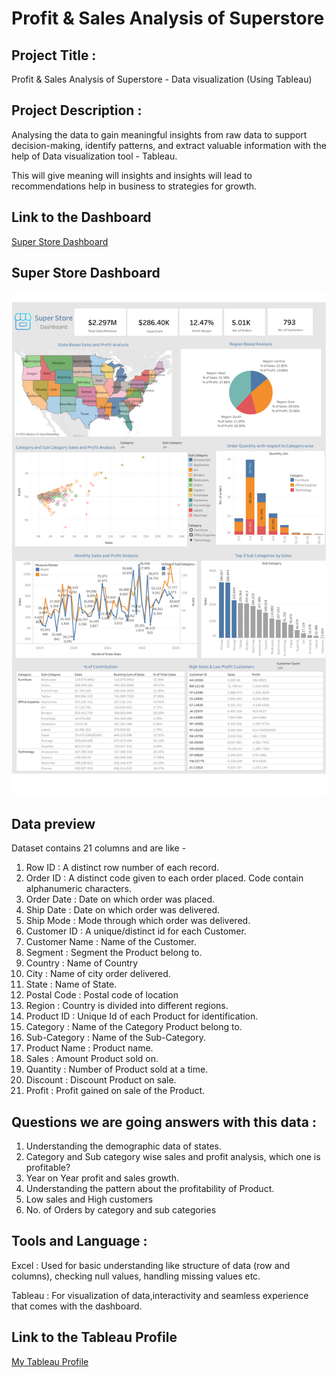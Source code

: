 # Profit & Sales Analysis of Superstore

## Project Title : 
Profit & Sales Analysis of Superstore - Data visualization (Using Tableau)

## Project Description : 
Analysing the data to gain meaningful insights from raw data to support decision-making, identify patterns, and extract valuable information with the help of Data visualization tool - Tableau. 

This will give meaning will insights and insights will lead to recommendations help in business to strategies for growth.

## Link to the Dashboard

<a href="https://public.tableau.com/app/profile/harish.kashaboina/viz/SuperStoreDashboard_16924443395390/Dashboard1" target="_blank" rel="noreferrer">
  Super Store Dashboard
</a>

##  Super Store Dashboard

<img src="./superstoredashboard.png" alt="Store Dashboard"/>

## Data preview 
Dataset contains 21 columns and are like - 
1. Row ID : A distinct row number of each record.
2. Order ID : A distinct code given to each order placed. Code contain alphanumeric characters.
3. Order Date : Date on which order was placed.
4. Ship Date : Date on which order was delivered.
5. Ship Mode : Mode through which order was delivered.
6. Customer ID : A unique/distinct id for each Customer.
7. Customer Name : Name of the Customer.
8. Segment : Segment the Product belong to.
9. Country : Name of Country 
10. City : Name of city order delivered.
11. State : Name of State.
12. Postal Code : Postal code of location
13. Region : Country is divided into different regions. 
14. Product ID : Unique Id of each Product for identification.  
15. Category : Name of the Category Product belong to.
16. Sub-Category : Name of the Sub-Category.
17. Product Name : Product name.
18. Sales : Amount Product sold on.
19. Quantity : Number of Product sold at a time. 
20. Discount : Discount Product on sale.
21. Profit : Profit gained on sale of the Product.


## Questions we are going answers with this data : 


1. Understanding the demographic data of states.
2. Category and Sub category wise sales and profit analysis, which one is profitable?
3. Year on Year profit and sales growth. 
4. Understanding the pattern about the profitability of Product.
5. Low sales and High customers 
6. No. of Orders by category and sub categories 



## Tools and Language : 

Excel : Used for basic understanding like structure of data (row and columns), checking null values, handling missing values etc.

Tableau : For visualization of data,interactivity and seamless experience that comes with the dashboard. 


## Link to the Tableau Profile

<a href="https://public.tableau.com/app/profile/harish.kashaboina" target="_blank" rel="noreferrer">
 My Tableau Profile
</a>
